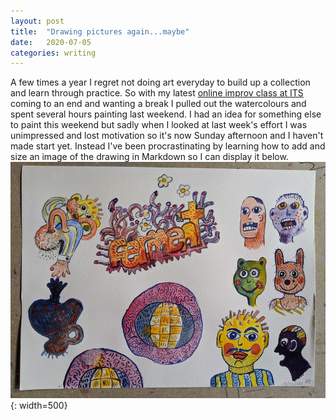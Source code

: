 ```yaml
---
layout: post
title:  "Drawing pictures again...maybe"
date:   2020-07-05
categories: writing
---
```

A few times a year I regret not doing art everyday to build up a collection and learn through practice. So with my latest [online improv class at ITS](https://improvtheatresydney.com.au/) coming to an end and wanting a break I pulled out the watercolours and spent several hours painting last weekend. I had an idea for something else to paint this weekend but sadly when I looked at last week's effort I was unimpressed and lost motivation so it's now Sunday afternoon and I haven't made start yet. Instead I've been procrastinating by learning how to add and size an image of the drawing in Markdown so I can display it below.
![First watercolour completed for a while](/assets/images/IMG_20200705_141537.jpg){: width=500}

